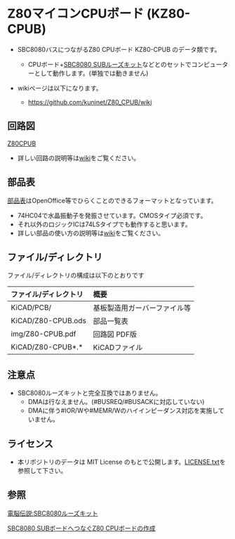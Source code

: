 # Z80マイコンCPUボード (KZ80-CPUB)

- SBC8080バスにつながるZ80 CPUボード KZ80-CPUB のデータ類です。
  - CPUボード+[SBC8080 SUBルーズキット](https://vintagechips.wordpress.com/2018/06/23/sbc8080-subルーズキット/)などとのセットでコンピューターとして動作します。(単独では動きません)

- wikiページは以下になります。
  - https://github.com/kuninet/Z80_CPUB/wiki

## 回路図

[Z80CPUB](img/Z80-CPUB.pdf)

- 詳しい回路の説明等は[wiki](https://github.com/kuninet/Z80_CPUB/wiki)をご覧ください。

## 部品表

[部品表](KiCAD/Z80-CPUB.ods)はOpenOffice等でひらくことのできるフォーマットとなっています。

- 74HC04で水晶振動子を発振させています。CMOSタイプ必須です。
- それ以外のロジックICは74LSタイプでも動作すると思います。
- 詳しい部品の使い方の説明等は[wiki](https://github.com/kuninet/Z80_CPUB/wiki)をご覧ください。

## ファイル/ディレクトリ

ファイル/ディレクトリの構成は以下のとおりです

|ファイル/ディレクトリ|概要|
|:--|:--|
|KiCAD/PCB/|基板製造用ガーバーファイル等|
|KiCAD/Z80-CPUB.ods|部品一覧表|
|img/Z80-CPUB.pdf|回路図 PDF版|
|KiCAD/Z80-CPUB*.*|KiCADファイル|

## 注意点

- SBC8080ルーズキットと完全互換ではありません。
  - DMAは行なえません。(#BUSREQ/#BUSACKに対応していない)
  - DMAに伴う#IOR/Wや#MEMR/Wのハイインピーダンス対応を実施していません。

## ライセンス

- 本リポジトリのデータは MIT License のもとで公開します。[LICENSE.txt](LICENSE.txt)を参照して下さい。

## 参照

[電脳伝説:SBC8080ルーズキット](https://vintagechips.wordpress.com/2018/06/24/sbc8080-cpu%E3%83%AB%E3%83%BC%E3%82%BA%E3%82%AD%E3%83%83%E3%83%88/)

[SBC8080 SUBボードへつなぐZ80 CPUボードの作成](https://kuninet.wordpress.com/2018/08/01/sbc8080-subボードへつなぐz80-cpuボードの作成/)


